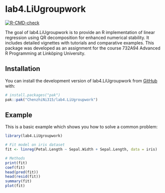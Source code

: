 
# lab4.LiUgroupwork

<!-- badges: start -->
[![R-CMD-check](https://github.com/ChenzhiNi315/lab4.LiUgroupwork/actions/workflows/R-CMD-check.yaml/badge.svg)](https://github.com/ChenzhiNi315/lab4.LiUgroupwork/actions/workflows/R-CMD-check.yaml)
<!-- badges: end -->

The goal of lab4.LiUgroupwork is to provide an R implementation of linear regression using QR decomposition for enhanced numerical stability. It includes detailed vignettes with tutorials and comparative examples. This package was developed as an assignment for the course 732A94 Advanced R Programming at Linköping University.

## Installation

You can install the development version of lab4.LiUgroupwork from [GitHub](https://github.com/) with:

``` r
# install.packages("pak")
pak::pak("ChenzhiNi315/lab4.LiUgroupwork")
```

## Example

This is a basic example which shows you how to solve a common problem:

``` r
library(lab4.LiUgroupwork)

# Fit model on iris dataset
fit <- linreg(Petal.Length ~ Sepal.Width + Sepal.Length, data = iris)

# Methods
print(fit)
coef(fit)
head(pred(fit))
head(resid(fit))
summary(fit)
plot(fit)

